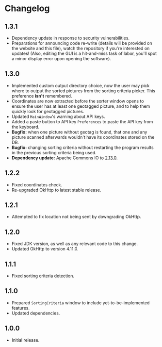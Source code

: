# Changelog

## 1.3.1

* Dependency update in response to security vulnerabilities.
* Preparations for announcing code re-write (details will be provided on the website and this file), watch the repository if you're interested on updates! (Also, editing the GUI is a hit-and-miss task of labor, you'll spot a minor display error upon opening the software).

## 1.3.0

* Implemented custom output directory choice, now the user may pick where to output the sorted pictures from the sorting criteria picker. This preference **isn't** remembered.
* Coordinates are now extracted before the sorter window opens to ensure the user has at least one geotagged picture, and to help them quickly look for geotagged pictures.
* Updated `MainWindow`'s warning about API keys.
* Added a paste button to API key `Preferences` to paste the API key from the keyboard.
* **Bugfix:** when one picture without geotag is found, that one and any picture scanned afterwards wouldn't have its coordinates stored on the DB.
* **Bugfix:** changing sorting criteria without restarting the program results in the previous sorting criteria being used.
* **Dependency update:** Apache Commons IO to [2.13.0](https://commons.apache.org/proper/commons-io/changes-report.html#a2.13.0).

## 1.2.2

* Fixed coordinates check.
* Re-upgraded OkHttp to latest stable release.

## 1.2.1

* Attempted to fix location not being sent by downgrading OkHttp.

## 1.2.0

* Fixed JDK version, as well as any relevant code to this change.
* Updated OkHttp to version 4.11.0.

## 1.1.1

* Fixed sorting criteria detection.

## 1.1.0

* Prepared `SortingCriteria` window to include yet-to-be-implemented features.
* Updated dependencies.

## 1.0.0

* Initial release.
